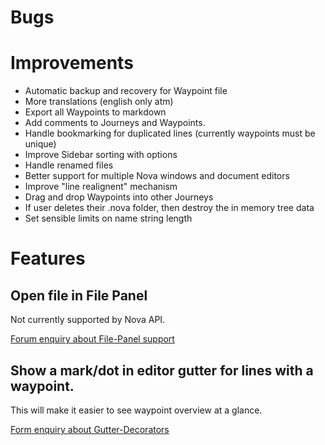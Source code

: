 # Bugs

# Improvements

- Automatic backup and recovery for Waypoint file
- More translations (english only atm)
- Export all Waypoints to markdown
- Add comments to Journeys and Waypoints.
- Handle bookmarking for duplicated lines (currently waypoints must be unique)
- Improve Sidebar sorting with options
- Handle renamed files
- Better support for multiple Nova windows and document editors
- Improve "line realignent" mechanism
- Drag and drop Waypoints into other Journeys
- If user deletes their .nova folder, then destroy the in memory tree data
- Set sensible limits on name string length

# Features

## Open file in File Panel

Not currently supported by Nova API.

[Forum enquiry about File-Panel support](https://devforum.nova.app/t/showinfilepanel-instead-of-showinfinder/736)


## Show a mark/dot in editor gutter for lines with a waypoint.

This will make it easier to see waypoint overview at a glance.

[Form enquiry about Gutter-Decorators](https://devforum.nova.app/t/advice-on-outputting-marks-symbols-to-the-editor-gutter/729)